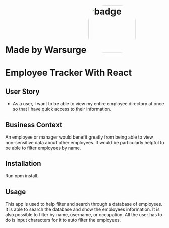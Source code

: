 # Made by Warsurge <img src= "https://img.shields.io/static/v1?label=MadeWithLove&message=HardWork&color=red" alt="badge" style="border-radius:50px" width ="150px"/>


# Employee Tracker With React

## User Story

* As a user, I want to be able to view my entire employee directory at once so that I have quick access to their information.

## Business Context

An employee or manager would benefit greatly from being able to view non-sensitive data about other employees. It would be particularly helpful to be able to filter employees by name.
        
## Installation
Run npm install.
        
## Usage 
This app is used to help filter and search through a database of employees. It is able to search the database and show the employees information.
It is also possible to filter by name, username, or occupation. All the user has to do is input characters for it to auto filter the employees.

